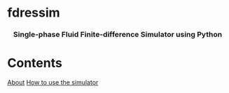 # fdressim

<h3 align='center'>Single-phase Fluid Finite-difference Simulator using Python </h3>

# Contents

[About](#about)
[How to use the simulator](#how-to)
